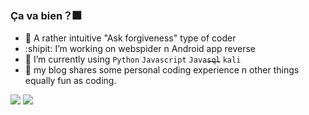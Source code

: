 ### Ça va bien？:fireworks:
- :hamster: A rather intuitive "Ask forgiveness" type of coder
- :shipit:  I’m working on webspider n Android app reverse 
- :whale: I’m currently using `Python` `Javascript` `Java`<del>`sql`</del> `kali`
- :beginner: my blog shares some personal coding experience n other things equally fun as coding.

![](https://github-readme-stats.vercel.app/api?username=Seriainme&show_icons=true&line_height=21&show_icons=true&theme=vue&hide_border=true)
![](https://github-readme-stats.vercel.app/api/top-langs/?username=Seriainme&show_icons=true&layout=compact&theme=vue&hide_border=true&hide=html,css)


<!--
**Seriainme/Seriainme** is a ✨ _special_ ✨ repository because its `README.md` (this file) appears on your GitHub profile.

Here are some ideas to get you started:

- 🔭 I’m currently working on ...
- 🌱 I’m currently learning ...
- 👯 I’m looking to collaborate on ...
- 🤔 I’m looking for help with ...
- 💬 Ask me about ...
- 📫 How to reach me: ...
- 😄 Pronouns: ...
- ⚡ Fun fact: ...
-->
